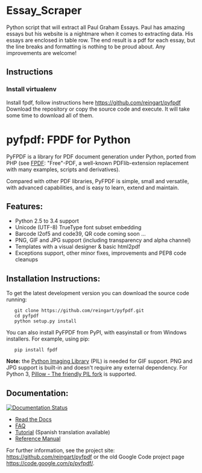 # Essay_Scraper

Python script that will extract all Paul Graham Essays.
Paul has amazing essays but his website is a nightmare when it comes to extracting data. His essays are enclosed in table row. The end result is a pdf for each essay, but the line breaks and formatting is nothing to be proud about. Any improvements are welcome!

## Instructions

### Install virtualenv




Install fpdf, follow instructions here https://github.com/reingart/pyfpdf 
Download the repository or copy the source code and execute.
It will take some time to download all of them.

pyfpdf: FPDF for Python
=======================

PyFPDF is a library for PDF document generation under Python, ported from PHP
(see [FPDF][1]: "Free"-PDF, a well-known PDFlib-extension replacement with many
examples, scripts and derivatives).

Compared with other PDF libraries, PyFPDF is simple, small and versatile, with
advanced capabilities, and is easy to learn, extend and maintain.

  [1]: http://www.fpdf.org/

Features:
---------

 * Python 2.5 to 3.4 support
 * Unicode (UTF-8) TrueType font subset embedding
 * Barcode I2of5 and code39, QR code coming soon ...
 * PNG, GIF and JPG support (including transparency and alpha channel)
 * Templates with a visual designer & basic html2pdf 
 * Exceptions support, other minor fixes, improvements and PEP8 code cleanups
 
Installation Instructions:
--------------------------

To get the latest development version you can download the source code running:

```
   git clone https://github.com/reingart/pyfpdf.git
   cd pyfpdf
   python setup.py install
```

You can also install PyFPDF from PyPI, with easyinstall or from Windows 
installers. For example, using pip:
```
   pip install fpdf
```

**Note:** the [Python Imaging Library](http://www.pythonware.com/products/pil/) 
(PIL) is needed for GIF support. PNG and JPG support is built-in and doesn't 
require any external dependency. For Python 3, 
[Pillow - The friendly PIL fork](https://github.com/python-pillow/Pillow) is 
supported.

Documentation:
--------------
[![Documentation Status](https://readthedocs.org/projects/pyfpdf/badge/?version=latest)](http://pyfpdf.rtfd.org)

 * [Read the Docs](http://pyfpdf.readthedocs.org/en/latest/)
 * [FAQ](docs/FAQ.md)
 * [Tutorial](docs/Tutorial.md) (Spanish translation available)
 * [Reference Manual](docs/ReferenceManual.md)

For further information, see the project site:
https://github.com/reingart/pyfpdf or the old Google Code project page
https://code.google.com/p/pyfpdf/.


